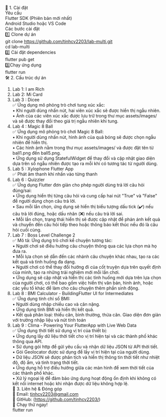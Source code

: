🚀 1. Cài đặt  
Yêu cầu  
Flutter SDK (Phiên bản mới nhất)  
Android Studio hoặc VS Code  
Các bước cài đặt  
1️⃣ Clone dự án  
git clone https://github.com/tinhcv2203/lab-multi.git  
cd lab-multi  
2️⃣ Cài đặt dependencies  
flutter pub get  
3️⃣Chạy ứng dụng  
flutter run    
🛠 2. Cấu trúc dự án  
1.	Lab 1: I am Rich  
2.	Lab 2: Mi Card  
3.	Lab 3 : Dicee  
✅ Ứng dụng mô phỏng trò chơi tung xúc xắc:  
•	Khi người dùng nhấn nút, hai viên xúc xắc sẽ được hiển thị ngẫu nhiên.   
•	Ảnh của các viên xúc xắc được lưu trữ trong thư mục assets/images/ và sẽ được thay đổi theo giá trị ngẫu nhiên khi tung.  
4.	Lab 4 : Magic 8 Ball  
✅ Ứng dụng mô phỏng trò chơi Magic 8 Ball:   
•	Khi người dùng nhấn nút, hình ảnh của quả bóng sẽ được chọn ngẫu nhiên để hiển thị.   
•	Các hình ảnh nằm trong thư mục assets/images/ và được đặt tên từ ball1.png đến ball5.png.   
•	Ứng dụng sử dụng StatefulWidget để thay đổi và cập nhật giao diện dựa trên số ngẫu nhiên được tạo ra mỗi khi có tương tác từ người dùng.  
5.	Lab 5 : Xylophone Flutter App  
✅ Phát âm thanh khi nhấn vào từng thanh  
6.	Lab 6 : Quizzler  
✅ Ứng dụng Flutter đơn giản cho phép người dùng trả lời câu hỏi đúng/sai:  
•	Ứng dụng hiển thị từng câu hỏi và cung cấp hai nút "True" và "False" để người dùng chọn câu trả lời.   
•	Sau mỗi lần chọn, ứng dụng sẽ hiển thị biểu tượng dấu tick (✔️) nếu câu trả lời đúng, hoặc dấu nhân (❌) nếu câu trả lời sai.   
•	Mỗi lần chọn, trạng thái hiển thị sẽ được cập nhật để phản ánh kết quả và chuyển đến câu hỏi tiếp theo hoặc thông báo kết thúc nếu đó là câu hỏi cuối cùng.  
7.	Lab 7 : Boss Level Challenge 2  
✅ Mô tả: Ứng dụng trò chơi kể chuyện tương tác:   
•	Người chơi sẽ điều hướng câu chuyện thông qua các lựa chọn mà họ đưa ra.   
•	Mỗi lựa chọn sẽ dẫn đến các nhánh câu chuyện khác nhau, tạo ra các kết quả và tình huống đa dạng.   
•	Người chơi có thể thay đổi hướng đi của cốt truyện dựa trên quyết định của mình, tạo ra những trải nghiệm mới mỗi lần chơi.   
•	Ứng dụng sẽ cập nhật và hiển thị các tình huống mới dựa trên lựa chọn của người chơi, có thể bao gồm việc hiển thị văn bản, hình ảnh, hoặc các yếu tố khác để làm cho câu chuyện thêm phần sinh động.  
8.	Lab 8 : BMI Calculator - BuildingFlutter UI for Intermediates  
✅ Ứng dụng tính chỉ số BMI:   
•	Người dùng nhập chiều cao và cân nặng.   
•	Ứng dụng tính BMI và hiển thị kết quả.  
•	Kết quả phân loại: thiếu cân, bình thường, thừa cân.  Giao diện đơn giản với trường nhập liệu và nút tính toán  
9.	Lab 9 : Clima - Powering Your FlutterApp with Live Web Data  
✅ Ứng dụng thời tiết sử dụng vị trí của thiết bị:   
•	Ứng dụng lấy dữ liệu thời tiết cho vị trí hiện tại và các thành phố khác thông qua API.   
•	Sử dụng gói http để gửi yêu cầu và nhận dữ liệu JSON từ API thời tiết.   
•	Gói Geolocator được sử dụng để lấy vị trí hiện tại của người dùng.   
•	Dữ liệu JSON sẽ được phân tích và hiển thị thông tin thời tiết như nhiệt độ, độ ẩm, và tình trạng thời tiết.  
•	Ứng dụng hỗ trợ điều hướng giữa các màn hình để xem thời tiết của các thành phố khác.   
•	Xử lý ngoại lệ để đảm bảo ứng dụng hoạt động ổn định khi không có kết nối internet hoặc khi nhận được dữ liệu không hợp lệ.  
🔗 3. Liên hệ & Đóng góp  
📧 Email: tinhcv2203@gmail.com  
🔗 GitHub: (https://github.com/tinhcv2203/)  
🚀 Chạy thử ngay!  
flutter run
